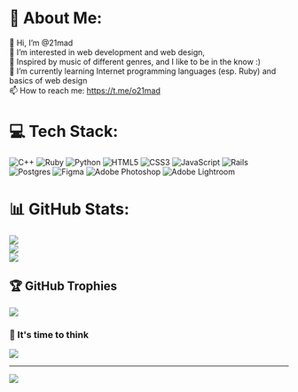 # 💫 About Me:
👋 Hi, I’m @21mad<br>👀 I’m interested in web development and web design, <br>🌈 Inspired by music of different genres, and I like to be in the know :)<br>🌱 I’m currently learning Internet programming languages (esp. Ruby) and basics of web design<br>📫 How to reach me: https://t.me/o21mad


# 💻 Tech Stack:
![C++](https://img.shields.io/badge/c++-%2300599C.svg?style=for-the-badge&logo=c%2B%2B&logoColor=white) ![Ruby](https://img.shields.io/badge/ruby-%23CC342D.svg?style=for-the-badge&logo=ruby&logoColor=white) ![Python](https://img.shields.io/badge/python-3670A0?style=for-the-badge&logo=python&logoColor=ffdd54) ![HTML5](https://img.shields.io/badge/html5-%23E34F26.svg?style=for-the-badge&logo=html5&logoColor=white) ![CSS3](https://img.shields.io/badge/css3-%231572B6.svg?style=for-the-badge&logo=css3&logoColor=white) ![JavaScript](https://img.shields.io/badge/javascript-%23323330.svg?style=for-the-badge&logo=javascript&logoColor=%23F7DF1E) ![Rails](https://img.shields.io/badge/rails-%23CC0000.svg?style=for-the-badge&logo=ruby-on-rails&logoColor=white) ![Postgres](https://img.shields.io/badge/postgres-%23316192.svg?style=for-the-badge&logo=postgresql&logoColor=white) 	![Figma](https://img.shields.io/badge/figma-%23F24E1E.svg?style=for-the-badge&logo=figma&logoColor=white) ![Adobe Photoshop](https://img.shields.io/badge/adobephotoshop-%2331A8FF.svg?style=for-the-badge&logo=adobephotoshop&logoColor=white) ![Adobe Lightroom](https://img.shields.io/badge/Adobe%20Lightroom-31A8FF.svg?style=for-the-badge&logo=Adobe%20Lightroom&logoColor=white)
# 📊 GitHub Stats:
![](https://github-readme-stats.vercel.app/api?username=21mad&theme=vue&hide_border=true&include_all_commits=false&count_private=false)<br/>
![](https://github-readme-streak-stats.herokuapp.com/?user=21mad&theme=vue&hide_border=true)<br/>
![](https://github-readme-stats.vercel.app/api/top-langs/?username=21mad&theme=vue&hide_border=true&include_all_commits=false&count_private=false&layout=compact)

## 🏆 GitHub Trophies
![](https://github-profile-trophy.vercel.app/?username=21mad&theme=onedark&no-frame=true&no-bg=true&margin-w=4)

### 🤔 It's time to think
![](https://quotes-github-readme.vercel.app/api?type=horizontal&theme=light)

---
[![](https://visitcount.itsvg.in/api?id=21mad&icon=0&color=12)](https://visitcount.itsvg.in)
